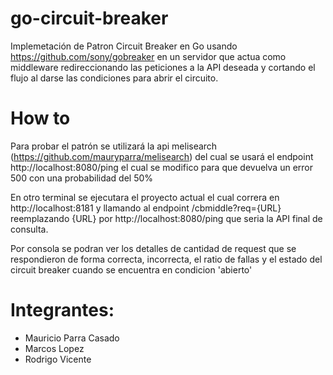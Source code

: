 # go-circuit-breaker
Implemetación de Patron Circuit Breaker en Go usando https://github.com/sony/gobreaker en un servidor que actua como middleware
redireccionando las peticiones a la API deseada y cortando el flujo al darse las condiciones para abrir el circuito.

# How to
Para probar el patrón se utilizará la api melisearch (https://github.com/mauryparra/melisearch) 
del cual se usará el endpoint http://localhost:8080/ping el cual se modifico para que devuelva un error 500 con una probabilidad del 50%

En otro terminal se ejecutara el proyecto actual el cual correra en http://localhost:8181 y llamando al endpoint /cbmiddle?req={URL}
reemplazando {URL} por http://localhost:8080/ping que seria la API final de consulta.

Por consola se podran ver los detalles de cantidad de request que se respondieron de forma correcta, incorrecta, el ratio de fallas
y el estado del circuit breaker cuando se encuentra en condicion 'abierto'


# Integrantes:
* Mauricio Parra Casado
* Marcos Lopez
* Rodrigo Vicente

